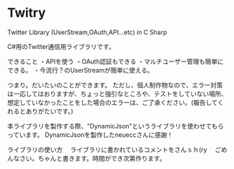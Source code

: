 Twitry
======

Twitter Library (UserStream,OAuth,API...etc) in C Sharp

C#用のTwitter通信用ライブラリです。

できること
・APIを使う
・OAuth認証もできる
・マルチユーザー管理も簡単にできる。
・今流行？のUserStreamが簡単に使える。

つまり。だいたいのことができます。
ただし、個人制作物なので、エラー対策は一応してはおりますが、ちょっと強引なところや、テストをしていない場所、
想定していなかったことをした場合のエラーは、ご了承ください。(報告してくれるとありがたいです。)

本ライブラリを製作する際、"DynamicJson"というライブラリを使わせてもらっています。
DynamicJsonを製作したneueccさんに感謝！

ライブラリの使い方
　ライブラリに書かれているコメントをさんｓｈ(ry
　ごめんなさい。ちゃんと書きます。時間ができ次第作ります。